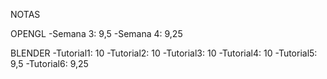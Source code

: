 NOTAS

OPENGL
-Semana 3: 9,5
-Semana 4: 9,25

BLENDER
-Tutorial1: 10
-Tutorial2: 10
-Tutorial3: 10
-Tutorial4: 10
-Tutorial5: 9,5
-Tutorial6: 9,25
